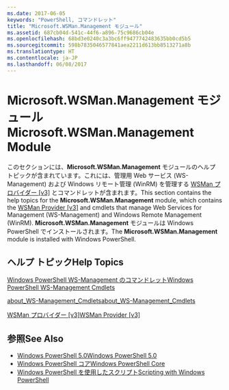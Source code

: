 ```yaml
---
ms.date: 2017-06-05
keywords: "PowerShell, コマンドレット"
title: "Microsoft.WSMan.Management モジュール"
ms.assetid: 687cb04d-541c-44f6-a896-75c9686cb04e
ms.openlocfilehash: 68bd3e0240c3a3bc6ff9477742483635bb0cd5b5
ms.sourcegitcommit: 598b7835046577841aea2211d613bb8513271a8b
ms.translationtype: HT
ms.contentlocale: ja-JP
ms.lasthandoff: 06/08/2017
---
```

# <a name="microsoftwsmanmanagement-module"></a><span data-ttu-id="f7137-103">Microsoft.WSMan.Management モジュール</span><span class="sxs-lookup"><span data-stu-id="f7137-103">Microsoft.WSMan.Management Module</span></span>
<span data-ttu-id="f7137-104">このセクションには、**Microsoft.WSMan.Management** モジュールのヘルプ トピックが含まれています。これには、管理用 Web サービス (WS-Management) および Windows リモート管理 (WinRM) を管理する [WSMan プロバイダー [v3]](https://technet.microsoft.com/en-us/library/4c3d8d36-4f7a-4211-996f-64110e4b2eb7) とコマンドレットが含まれます。</span><span class="sxs-lookup"><span data-stu-id="f7137-104">This section contains the help topics for the **Microsoft.WSMan.Management** module, which contains the [WSMan Provider [v3]](https://technet.microsoft.com/en-us/library/4c3d8d36-4f7a-4211-996f-64110e4b2eb7) and cmdlets that manage Web Services for Management (WS-Management) and Windows Remote Management (WinRM).</span></span> <span data-ttu-id="f7137-105">**Microsoft.WSMan.Management** モジュールは Windows PowerShell でインストールされます。</span><span class="sxs-lookup"><span data-stu-id="f7137-105">The **Microsoft.WSMan.Management** module is installed with Windows PowerShell.</span></span>

## <a name="help-topics"></a><span data-ttu-id="f7137-106">ヘルプ トピック</span><span class="sxs-lookup"><span data-stu-id="f7137-106">Help Topics</span></span>
[<span data-ttu-id="f7137-107">Windows PowerShell WS-Management のコマンドレット</span><span class="sxs-lookup"><span data-stu-id="f7137-107">Windows PowerShell WS-Management Cmdlets</span></span>](http://go.microsoft.com/fwlink/?LinkID=245863)

[<span data-ttu-id="f7137-108">about_WS-Management_Cmdlets</span><span class="sxs-lookup"><span data-stu-id="f7137-108">about_WS-Management_Cmdlets</span></span>](https://technet.microsoft.com/en-us/library/6ed3370a-ea10-45a5-9493-696aeace27ed)

[<span data-ttu-id="f7137-109">WSMan プロバイダー [v3]</span><span class="sxs-lookup"><span data-stu-id="f7137-109">WSMan Provider [v3]</span></span>](https://technet.microsoft.com/en-us/library/4c3d8d36-4f7a-4211-996f-64110e4b2eb7)

## <a name="see-also"></a><span data-ttu-id="f7137-110">参照</span><span class="sxs-lookup"><span data-stu-id="f7137-110">See Also</span></span>
- [<span data-ttu-id="f7137-111">Windows PowerShell 5.0</span><span class="sxs-lookup"><span data-stu-id="f7137-111">Windows PowerShell 5.0</span></span>](Windows-PowerShell-5.0.md)
- [<span data-ttu-id="f7137-112">Windows PowerShell コア</span><span class="sxs-lookup"><span data-stu-id="f7137-112">Windows PowerShell Core</span></span>](https://technet.microsoft.com/en-us/library/4b75f1e4-f327-48f3-92ab-bf5435094d41)
- [<span data-ttu-id="f7137-113">Windows PowerShell を使用したスクリプト</span><span class="sxs-lookup"><span data-stu-id="f7137-113">Scripting with Windows PowerShell</span></span>](../../getting-started/fundamental/Scripting-with-Windows-PowerShell.md)

